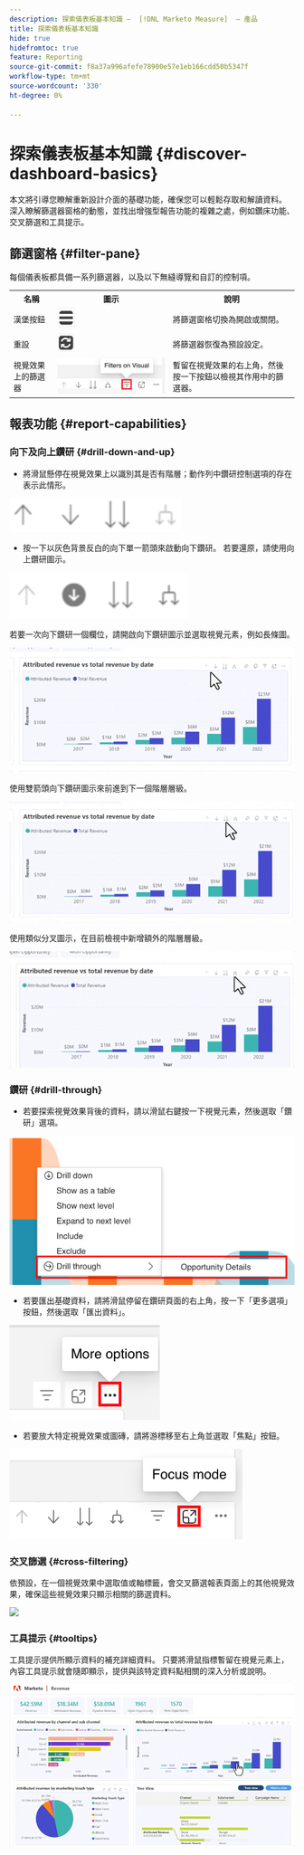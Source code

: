 ```yaml
---
description: 探索儀表板基本知識 —  [!DNL Marketo Measure]  — 產品
title: 探索儀表板基本知識
hide: true
hidefromtoc: true
feature: Reporting
source-git-commit: f8a37a996afefe78900e57e1eb166cdd50b5347f
workflow-type: tm+mt
source-wordcount: '330'
ht-degree: 0%

---
```


# 探索儀表板基本知識 {#discover-dashboard-basics}

本文將引導您瞭解重新設計介面的基礎功能，確保您可以輕鬆存取和解讀資料。 深入瞭解篩選器窗格的動態，並找出增強型報告功能的複雜之處，例如鑽床功能、交叉篩選和工具提示。

## 篩選窗格 {#filter-pane}

每個儀表板都具備一系列篩選器，以及以下無縫導覽和自訂的控制項。

<table style="table-layout:auto"> 
 <tbody> 
  <tr> 
   <th>名稱</th> 
   <th>圖示</th>
   <th>說明</th>
  </tr> 
  <tr> 
   <td>漢堡按鈕</td> 
   <td><img src="assets/discover-dashboard-basics-1.png"></td>
   <td>將篩選窗格切換為開啟或關閉。</td>
  </tr>
  <tr> 
   <td>重設</td> 
   <td><img src="assets/discover-dashboard-basics-2.png"></td>
   <td>將篩選器恢復為預設設定。</td>
  </tr>
   <tr> 
   <td>視覺效果上的篩選器</td> 
   <td><img src="assets/discover-dashboard-basics-3.png"></td>
   <td>暫留在視覺效果的右上角，然後按一下按鈕以檢視其作用中的篩選器。</td>
  </tr>
 </tbody> 
</table>

## 報表功能 {#report-capabilities}

### 向下及向上鑽研 {#drill-down-and-up}

* 將滑鼠懸停在視覺效果上以識別其是否有階層；動作列中鑽研控制選項的存在表示此情形。

![](assets/discover-dashboard-basics-4.png)

* 按一下以灰色背景反白的向下單一箭頭來啟動向下鑽研。 若要還原，請使用向上鑽研圖示。

![](assets/discover-dashboard-basics-5.png)

若要一次向下鑽研一個欄位，請開啟向下鑽研圖示並選取視覺元素，例如長條圖。

![](assets/discover-dashboard-basics-6.gif)

使用雙箭頭向下鑽研圖示來前進到下一個階層層級。

![](assets/discover-dashboard-basics-7.gif)

使用類似分叉圖示，在目前檢視中新增額外的階層層級。

![](assets/discover-dashboard-basics-8.gif)

### 鑽研 {#drill-through}

* 若要探索視覺效果背後的資料，請以滑鼠右鍵按一下視覺元素，然後選取「鑽研」選項。

![](assets/discover-dashboard-basics-9.png)

* 若要匯出基礎資料，請將滑鼠停留在鑽研頁面的右上角，按一下「更多選項」按鈕，然後選取「匯出資料」。

![](assets/discover-dashboard-basics-10.png)

* 若要放大特定視覺效果或圖磚，請將游標移至右上角並選取「焦點」按鈕。

![](assets/discover-dashboard-basics-11.png)

### 交叉篩選 {#cross-filtering}

依預設，在一個視覺效果中選取值或軸標籤，會交叉篩選報表頁面上的其他視覺效果，確保這些視覺效果只顯示相關的篩選資料。

![](assets/discover-dashboard-basics-12.gif)

### 工具提示 {#tooltips}

工具提示提供所顯示資料的補充詳細資料。 只要將滑鼠指標暫留在視覺元素上，內容工具提示就會隨即顯示，提供與該特定資料點相關的深入分析或說明。

![](assets/discover-dashboard-basics-13.gif)
